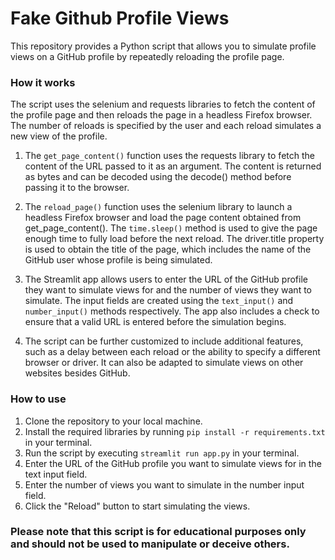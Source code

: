 # Fake Github Profile Views
This repository provides a Python script that allows you to simulate profile views on a GitHub profile by repeatedly reloading the profile page.
<br>
### How it works
The script uses the selenium and requests libraries to fetch the content of the profile page and then reloads the page in a headless Firefox browser. The number of reloads is specified by the user and each reload simulates a new view of the profile.<br>
1. The `get_page_content()` function uses the requests library to fetch the content of the URL passed to it as an argument. The content is returned as bytes and can be decoded using the decode() method before passing it to the browser.<br>

2. The `reload_page()` function uses the selenium library to launch a headless Firefox browser and load the page content obtained from get_page_content(). The `time.sleep()` method is used to give the page enough time to fully load before the next reload. The driver.title property is used to obtain the title of the page, which includes the name of the GitHub user whose profile is being simulated.<br>

3. The Streamlit app allows users to enter the URL of the GitHub profile they want to simulate views for and the number of views they want to simulate. The input fields are created using the `text_input()` and `number_input()` methods respectively. The app also includes a check to ensure that a valid URL is entered before the simulation begins.

4. The script can be further customized to include additional features, such as a delay between each reload or the ability to specify a different browser or driver. It can also be adapted to simulate views on other websites besides GitHub.<br>

### How to use <br>
1. Clone the repository to your local machine.<br>
2. Install the required libraries by running `pip install -r requirements.txt` in your terminal.<br>
3. Run the script by executing `streamlit run app.py` in your terminal.<br>
4. Enter the URL of the GitHub profile you want to simulate views for in the text input field.<br>
5. Enter the number of views you want to simulate in the number input field.<br>
5. Click the "Reload" button to start simulating the views.<br>

### Please note that this script is for educational purposes only and should not be used to manipulate or deceive others.
